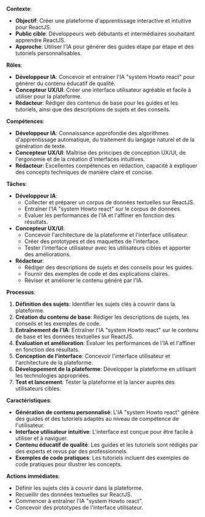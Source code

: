 

**Contexte**:

* **Objectif**: Créer une plateforme d'apprentissage interactive et intuitive pour ReactJS.
* **Public cible**: Développeurs web débutants et intermédiaires souhaitant apprendre ReactJS.
* **Approche**: Utiliser l'IA pour générer des guides étape par étape et des tutoriels personnalisables.

**Rôles**:

* **Développeur IA**: Concevoir et entraîner l'IA "system Howto react" pour générer du contenu éducatif de qualité.
* **Concepteur UX/UI**: Créer une interface utilisateur agréable et facile à utiliser pour la plateforme.
* **Rédacteur**: Rédiger des contenus de base pour les guides et les tutoriels, ainsi que des descriptions de sujets et des conseils.

**Compétences**:

* **Développeur IA**: Connaissance approfondie des algorithmes d'apprentissage automatique, du traitement du langage naturel et de la génération de texte.
* **Concepteur UX/UI**: Maîtrise des principes de conception UX/UI, de l'ergonomie et de la création d'interfaces intuitives.
* **Rédacteur**: Excellentes compétences en rédaction, capacité à expliquer des concepts techniques de manière claire et concise.

**Tâches**:

* **Développeur IA**:
    * Collecter et préparer un corpus de données textuelles sur ReactJS.
    * Entraîner l'IA "system Howto react" sur le corpus de données.
    * Évaluer les performances de l'IA et l'affiner en fonction des résultats.
* **Concepteur UX/UI**:
    * Concevoir l'architecture de la plateforme et l'interface utilisateur.
    * Créer des prototypes et des maquettes de l'interface.
    * Tester l'interface utilisateur avec les utilisateurs cibles et apporter des améliorations.
* **Rédacteur**:
    * Rédiger des descriptions de sujets et des conseils pour les guides.
    * Fournir des exemples de code et des explications claires.
    * Réviser et améliorer le contenu généré par l'IA.

**Processus**:

1. **Définition des sujets**: Identifier les sujets clés à couvrir dans la plateforme.
2. **Création du contenu de base**: Rédiger les descriptions de sujets, les conseils et les exemples de code.
3. **Entraînement de l'IA**: Entraîner l'IA "system Howto react" sur le contenu de base et les données textuelles sur ReactJS.
4. **Évaluation et amélioration**: Évaluer les performances de l'IA et l'affiner en fonction des résultats.
5. **Conception de l'interface**: Concevoir l'interface utilisateur et l'architecture de la plateforme.
6. **Développement de la plateforme**: Développer la plateforme en utilisant les technologies appropriées.
7. **Test et lancement**: Tester la plateforme et la lancer auprès des utilisateurs cibles.

**Caractéristiques**:

* **Génération de contenu personnalisé**: L'IA "system Howto react" génère des guides et des tutoriels adaptés au niveau de compétence de l'utilisateur.
* **Interface utilisateur intuitive**: L'interface est conçue pour être facile à utiliser et à naviguer.
* **Contenu éducatif de qualité**: Les guides et les tutoriels sont rédigés par des experts et revus par des professionnels.
* **Exemples de code pratiques**: Les tutoriels incluent des exemples de code pratiques pour illustrer les concepts.

**Actions immédiates**:

* Définir les sujets clés à couvrir dans la plateforme.
* Recueillir des données textuelles sur ReactJS.
* Commencer à entraîner l'IA "system Howto react".
* Concevoir des prototypes de l'interface utilisateur.




